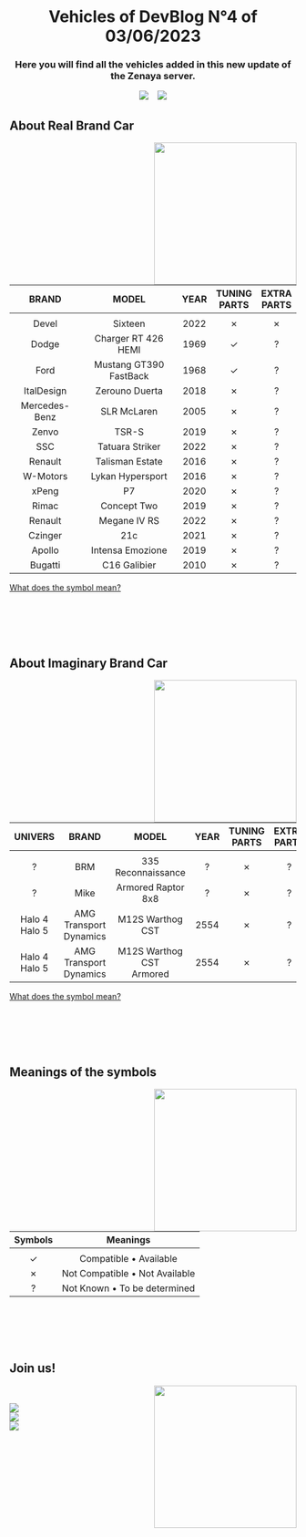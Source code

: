 <h1 align="center"><b>Vehicles of DevBlog N°4 of 03/06/2023</b></h1>
<h3 align="center"><b>Here you will find all the vehicles added in this new update of the Zenaya server.</b></h3>

<div align="center">

[<img src="https://badgen.net/badge/15/Real%20Brands/?icon=https://designeya.fr/webroot/images/github_zenaya_for_cars.svg&scale=1.5&color=2C2F33&labelColor=0c6860">](#about-real-brand-car) &nbsp;&nbsp; [<img src="https://badgen.net/badge/4/Imaginary%20Brands/?icon=https://designeya.fr/webroot/images/github_zenaya_for_cars.svg&scale=1.5&color=2C2F33&labelColor=0c6860">](#about-imaginary-brand-car)

</div>
	
## **About Real Brand Car**
<div>
<picture><img align="right" src="https://designeya.fr/webroot/images/github_zenaya_for_real.svg" width = 250px></picture>
<br>

|BRAND|MODEL|YEAR|TUNING<br>PARTS|EXTRA<br>PARTS|
|:----:|:----:|:----:|:----:|:----:|
| |
|Devel|Sixteen|2022|✗|✗|
|Dodge|Charger RT 426 HEMI|1969|✓|?|
|Ford|Mustang GT390 FastBack|1968|✓|?|
|ItalDesign|Zerouno Duerta|2018|✗|?|
|Mercedes-Benz|SLR McLaren|2005|✗|?|
|Zenvo|TSR-S|2019|✗|?|
|SSC|Tatuara Striker|2022|✗|?|
|Renault|Talisman Estate|2016|✗|?|
|W-Motors|Lykan Hypersport|2016|✗|?|
|xPeng|P7|2020|✗|?|
|Rimac|Concept Two|2019|✗|?|
|Renault|Megane IV RS|2022|✗|?|
|Czinger|21c|2021|✗|?|
|Apollo|Intensa Emozione|2019|✗|?|
|Bugatti|C16 Galibier|2010|✗|?|

[What does the symbol mean?](#meanings-of-the-symbols)
</div>
<br><br><br><br>
	
## **About Imaginary Brand Car**
<div>
<picture><img align="right" src="https://designeya.fr/webroot/images/github_zenaya_for_imaginary.svg" width = 250px></picture>
<br>

|UNIVERS|BRAND|MODEL|YEAR|TUNING<br>PARTS|EXTRA<br>PARTS|
|:----:|:----:|:----:|:----:|:----:|:----:|
| |
|?|BRM|335 Reconnaissance|?|✗|?|
|?|Mike|Armored Raptor 8x8|?|✗|?|
|Halo 4<br>Halo 5|AMG Transport<br>Dynamics|M12S Warthog CST|2554|✗|?|
|Halo 4<br>Halo 5|AMG Transport<br>Dynamics|M12S Warthog CST<br>Armored|2554|✗|?|

[What does the symbol mean?](#meanings-of-the-symbols)
</div>
<br><br><br><br>

## **Meanings of the symbols**
<div>
<picture><img align="right" src="https://designeya.fr/webroot/images/github_zenaya_for_help.svg" width = 250px></picture>
<br>

|Symbols|Meanings|
|:----:|:----:|
| |
|✓|Compatible • Available|
|✗|Not Compatible • Not Available|
|?|Not Known • To be determined|
</div>
<br><br><br><br>

## **Join us!**
<div>
<picture><img align="right" src="https://designeya.fr/webroot/images/github_zenaya_for_join.svg" width = 250px></picture>
<br>

[<img src="https://badgen.net/badge/Discord/Join%20to%20chill%20with%20us/?icon=https://assets-global.website-files.com/6257adef93867e50d84d30e2/636e0a6ca814282eca7172c6_icon_clyde_white_RGB.svg&scale=2&color=2C2F33&labelColor=5865F2">](https://discord.gg/tc3rPYEzj7)
<br>
[<img src="https://badgen.net/badge/FiveM/Play%20on%20Zenaya/?icon=https://designeya.fr/webroot/images/github_zenaya_fivem_white.svg&scale=2&color=2C2F33&labelColor=ff6f00">](https://cfx.re/join/kakp67)
<br>
[<img src="https://badgen.net/badge/Tebex/To%20support%20Zenaya/?icon=https://designeya.fr/webroot/images/github_zenaya_for_shop.svg&scale=2&color=2C2F33&labelColor=164494">](https://zenaya.tebex.io/)
</div>
<br><br><br><br>
